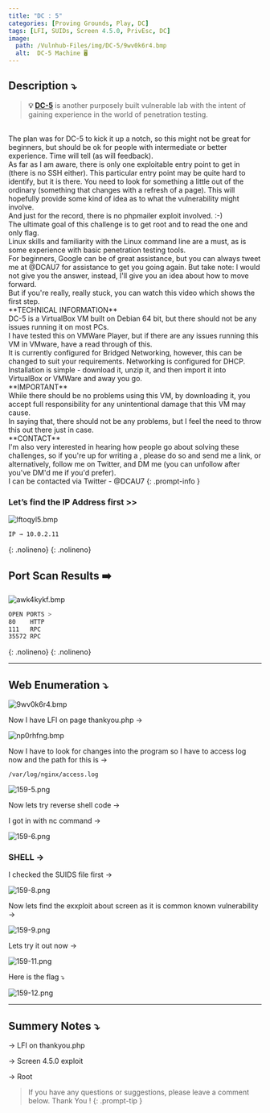 ```yaml
---
title: "DC : 5"
categories: [Proving Grounds, Play, DC]
tags: [LFI, SUIDs, Screen 4.5.0, PrivEsc, DC]
image:
  path: /Vulnhub-Files/img/DC-5/9wv0k6r4.bmp
  alt:  DC-5 Machine 🖥️
---
```



## **Description ⤵️**

>**💡 [DC-5](https://vulnhub.com/entry/dc-5,314/)** is another purposely built vulnerable lab with the intent of gaining experience in the world of penetration testing.
<br>
The plan was for DC-5 to kick it up a notch, so this might not be great for beginners, but should be ok for people with intermediate or better experience. Time will tell (as will feedback).
<br>
As far as I am aware, there is only one exploitable entry point to get in (there is no SSH either). This particular entry point may be quite hard to identify, but it is there. You need to look for something a little out of the ordinary (something that changes with a refresh of a page). This will hopefully provide some kind of idea as to what the vulnerability might involve.
<br>
And just for the record, there is no phpmailer exploit involved. :-)
<br>
The ultimate goal of this challenge is to get root and to read the one and only flag.
<br>
Linux skills and familiarity with the Linux command line are a must, as is some experience with basic penetration testing tools.
<br>
For beginners, Google can be of great assistance, but you can always tweet me at @DCAU7 for assistance to get you going again. But take note: I would not give you the answer, instead, I'll give you an idea about how to move forward.
<br>
But if you're really, really stuck, you can watch this video which shows the first step.
<br>
**TECHNICAL INFORMATION**
<br>
DC-5 is a VirtualBox VM built on Debian 64 bit, but there should not be any issues running it on most PCs.
<br>
I have tested this on VMWare Player, but if there are any issues running this VM in VMware, have a read through of this.
<br>
It is currently configured for Bridged Networking, however, this can be changed to suit your requirements. Networking is configured for DHCP.
<br>
Installation is simple - download it, unzip it, and then import it into VirtualBox or VMWare and away you go.
<br>
**IMPORTANT**
<br>
While there should be no problems using this VM, by downloading it, you accept full responsibility for any unintentional damage that this VM may cause.
<br>
In saying that, there should not be any problems, but I feel the need to throw this out there just in case.
<br>
**CONTACT**
<br>
I'm also very interested in hearing how people go about solving these challenges, so if you're up for writing a , please do so and send me a link, or alternatively, follow me on Twitter, and DM me (you can unfollow after you've DM'd me if you'd prefer).
<br>
I can be contacted via Twitter - @DCAU7
{: .prompt-info }

### Let’s find the IP Address first >>

![lftoqyl5.bmp](/Vulnhub-Files/img/DC-5/lftoqyl5.bmp)

```bash
IP → 10.0.2.11
```
{: .nolineno}
{: .nolineno}

## Port Scan Results ➡️

![awk4kykf.bmp](/Vulnhub-Files/img/DC-5/awk4kykf.bmp)

```bash
OPEN PORTS >
80    HTTP
111   RPC
35572 RPC
```
{: .nolineno}
{: .nolineno}

---

## Web Enumeration ⤵️

![9wv0k6r4.bmp](/Vulnhub-Files/img/DC-5/9wv0k6r4.bmp)

Now I have LFI on page thankyou.php →

![np0rhfng.bmp](/Vulnhub-Files/img/DC-5/np0rhfng.bmp)

Now I have to look for changes into the program so I have to access log now and the path for this is →

`/var/log/nginx/access.log`

![159-5.png](/Vulnhub-Files/img/DC-5/159-5.png)

Now lets try reverse shell code →

I got in with nc command →

![159-6.png](/Vulnhub-Files/img/DC-5/159-6.png)

### **SHELL →**

I checked the SUIDS file first →

![159-8.png](/Vulnhub-Files/img/DC-5/159-8.png)

Now lets find the exxploit about screen as it is common known vulnerability →

![159-9.png](/Vulnhub-Files/img/DC-5/159-9.png)

Lets try it out now →

![159-11.png](/Vulnhub-Files/img/DC-5/159-11.png)

Here is the flag ⤵️

![159-12.png](/Vulnhub-Files/img/DC-5/159-12.png)

---

## Summery Notes ⤵️

→ LFI on thankyou.php

→ Screen 4.5.0 exploit

→ Root

> If you have any questions or suggestions, please leave a comment below.
Thank You ! 
{: .prompt-tip }
